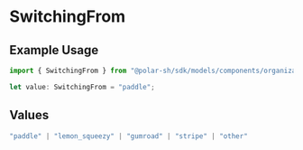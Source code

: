 # SwitchingFrom

## Example Usage

```typescript
import { SwitchingFrom } from "@polar-sh/sdk/models/components/organizationdetails.js";

let value: SwitchingFrom = "paddle";
```

## Values

```typescript
"paddle" | "lemon_squeezy" | "gumroad" | "stripe" | "other"
```